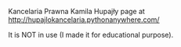 Kancelaria Prawna Kamila Hupajły page at http://hupajlokancelaria.pythonanywhere.com/

It is NOT in use (I made it for educational purpose).
